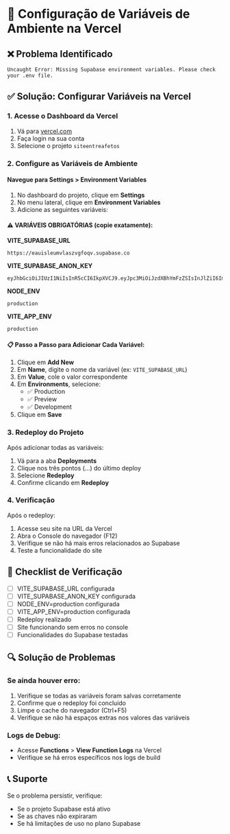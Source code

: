 # 🔧 Configuração de Variáveis de Ambiente na Vercel

## ❌ Problema Identificado
```
Uncaught Error: Missing Supabase environment variables. Please check your .env file.
```

## ✅ Solução: Configurar Variáveis na Vercel

### 1. Acesse o Dashboard da Vercel
1. Vá para [vercel.com](https://vercel.com)
2. Faça login na sua conta
3. Selecione o projeto `siteentreafetos`

### 2. Configure as Variáveis de Ambiente

#### Navegue para Settings > Environment Variables
1. No dashboard do projeto, clique em **Settings**
2. No menu lateral, clique em **Environment Variables**
3. Adicione as seguintes variáveis:

#### ⚠️ VARIÁVEIS OBRIGATÓRIAS (copie exatamente):

**VITE_SUPABASE_URL**
```
https://eauisleumvlaszvgfoqv.supabase.co
```

**VITE_SUPABASE_ANON_KEY**
```
eyJhbGciOiJIUzI1NiIsInR5cCI6IkpXVCJ9.eyJpc3MiOiJzdXBhYmFzZSIsInJlZiI6ImVhdWlzbGV1bXZsYXN6dmdmb3F2Iiwicm9sZSI6ImFub24iLCJpYXQiOjE3NTk5MDE2MzAsImV4cCI6MjA3NTQ3NzYzMH0.ZieRFisaFrf7cpc9rqAokmdvtSG2pycFfUG_7TEl4xc
```

**NODE_ENV**
```
production
```

**VITE_APP_ENV**
```
production
```

#### 📋 Passo a Passo para Adicionar Cada Variável:

1. Clique em **Add New**
2. Em **Name**, digite o nome da variável (ex: `VITE_SUPABASE_URL`)
3. Em **Value**, cole o valor correspondente
4. Em **Environments**, selecione:
   - ✅ Production
   - ✅ Preview
   - ✅ Development
5. Clique em **Save**

### 3. Redeploy do Projeto

Após adicionar todas as variáveis:

1. Vá para a aba **Deployments**
2. Clique nos três pontos (...) do último deploy
3. Selecione **Redeploy**
4. Confirme clicando em **Redeploy**

### 4. Verificação

Após o redeploy:
1. Acesse seu site na URL da Vercel
2. Abra o Console do navegador (F12)
3. Verifique se não há mais erros relacionados ao Supabase
4. Teste a funcionalidade do site

## 🚨 Checklist de Verificação

- [ ] VITE_SUPABASE_URL configurada
- [ ] VITE_SUPABASE_ANON_KEY configurada  
- [ ] NODE_ENV=production configurada
- [ ] VITE_APP_ENV=production configurada
- [ ] Redeploy realizado
- [ ] Site funcionando sem erros no console
- [ ] Funcionalidades do Supabase testadas

## 🔍 Solução de Problemas

### Se ainda houver erro:
1. Verifique se todas as variáveis foram salvas corretamente
2. Confirme que o redeploy foi concluído
3. Limpe o cache do navegador (Ctrl+F5)
4. Verifique se não há espaços extras nos valores das variáveis

### Logs de Debug:
- Acesse **Functions** > **View Function Logs** na Vercel
- Verifique se há erros específicos nos logs de build

## 📞 Suporte
Se o problema persistir, verifique:
- Se o projeto Supabase está ativo
- Se as chaves não expiraram
- Se há limitações de uso no plano Supabase